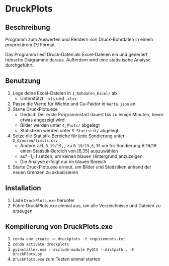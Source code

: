 # DruckPlots

## Beschreibung

Programm zum Auswerten und Rendern von Druck-Bohrdaten in einem proprietärem _(?)_ Format.

Das Programm liest Druck-Daten als Excel-Dateien ein und generiert hübsche Diagramme daraus.
Außerdem wird eine statistische Analyse durchgeführt.

## Benutzung

1. Lege deine Excel-Dateien in `1_Rohdaten_Excel/` ab
   * Unterstützt: `.xls` und `.xlsx`
2. Passe die Werte für Wichte und Cu-Faktor in `Werte.json` an
3. Starte DruckPlots.exe
    * Geduld: Der erste Programmstart dauert bis zu einige Minuten, bevor etwas angezeigt wird
    * Bilder werden unter `4_Plots/` abgelegt
    * Statistiken werden unter `5_Statistik/` abgelegt
4. Setze die Statistik-Bereiche für jede Sondierung unter `2_Grenzen/limits.csv`
   * Ändere z.B. `B 19/19,,` zu `B 19/19,6,35` um für Sondierung B 19/19 einen Statistik-Bereich von [6,35] auszuwählen
   * auf -1,-1 setzen, um keinen blauen Hintergrund anzuzeigen 
   * Die Analyse erfolgt nur im blauen Bereich
6. Starte DruckPlots.exe erneut, um Bilder und Statistiken anhand der neuen Grenzen zu aktualisieren

## Installation

1. Lade `DruckPlots.exe` herunter
2. Führe DruckPlots.exe einmal aus, um alle Verzeichnisse und Dateien zu erzeugen

## Kompilierung von DruckPlots.exe

1. `conda env create -n druckplots -f requirements.txt`
2. `conda activate druckplots`
3. `pyinstaller.exe --exclude-module PyQt5 --distpath . -F DruckPlots.py`
4. `DruckPlots.exe` zum Testen einmal starten
